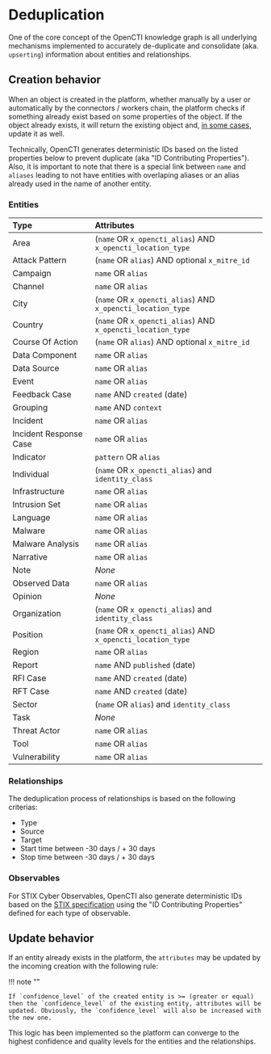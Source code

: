 # Deduplication

One of the core concept of the OpenCTI knowledge graph is all underlying mechanisms implemented to accurately de-duplicate and consolidate (aka. `upserting`) information about entities and relationships.

## Creation behavior

When an object is created in the platform, whether manually by a user or automatically by the connectors / workers chain, the platform checks if something already exist based on some properties of the object. If the object already exists, it will return the existing object and, [in some cases](), update it as well.

Technically, OpenCTI generates deterministic IDs based on the listed properties below to prevent duplicate (aka "ID Contributing Properties"). Also, it is important to note that there is a special link between `name` and `aliases` leading to not have entities with overlaping aliases or an alias already used in the name of another entity.

### Entities

| Type                    | Attributes                                                  |
| :---------------------- |:------------------------------------------------------------|
| Area                    | (`name` OR `x_opencti_alias`) AND `x_opencti_location_type` |
| Attack Pattern          | (`name` OR `alias`) AND optional `x_mitre_id`               |
| Campaign                | `name` OR `alias`                                           |
| Channel                 | `name` OR `alias`                                           |
| City                    | (`name` OR `x_opencti_alias`) AND `x_opencti_location_type` |
| Country                 | (`name` OR `x_opencti_alias`) AND `x_opencti_location_type` |
| Course Of Action        | (`name` OR `alias`) AND optional `x_mitre_id`               |
| Data Component          | `name` OR `alias`                                           |
| Data Source             | `name` OR `alias`                                           |
| Event                   | `name` OR `alias`                                           |
| Feedback Case           | `name` AND `created` (date)                                 |
| Grouping                | `name` AND `context`                                        |
| Incident                | `name` OR `alias`                                           |
| Incident Response Case  | `name` OR `alias`                                           |
| Indicator               | `pattern` OR `alias`                                        |
| Individual              | (`name` OR `x_opencti_alias`) and `identity_class`          |
| Infrastructure          | `name` OR `alias`                                           |
| Intrusion Set           | `name` OR `alias`                                           |
| Language                | `name` OR `alias`                                           |
| Malware                 | `name` OR `alias`                                           |
| Malware Analysis        | `name` OR `alias`                                           |
| Narrative               | `name` OR `alias`                                           |
| Note                    | *None*                                                      |
| Observed Data           | `name` OR `alias`                                           |
| Opinion                 | *None*                                                      |
| Organization            | (`name` OR `x_opencti_alias`) and `identity_class`          |
| Position                | (`name` OR `x_opencti_alias`) AND `x_opencti_location_type` |
| Region                  | `name` OR `alias`                                           |
| Report                  | `name` AND `published` (date)                               |
| RFI Case                | `name` AND `created` (date)                                 |
| RFT Case                | `name` AND `created` (date)                                 |
| Sector                  | (`name` OR `alias`) and `identity_class`                    |
| Task                    | *None*                                                      |
| Threat Actor            | `name` OR `alias`                                           |
| Tool                    | `name` OR `alias`                                           |
| Vulnerability           | `name` OR `alias`                                           |

### Relationships

The deduplication process of relationships is based on the following criterias:

* Type
* Source
* Target
* Start time between -30 days / + 30 days
* Stop time between -30 days / + 30 days

### Observables

For STIX Cyber Observables, OpenCTI also generate deterministic IDs based on the [STIX specification](https://docs.oasis-open.org/cti/stix/v2.1/csprd01/stix-v2.1-csprd01.html#_Toc16070607) using the "ID Contributing Properties" defined for each type of observable.

## Update behavior

If an entity already exists in the platform, the `attributes` may be updated by the incoming creation with the following rule:

!!! note ""
    
    If `confidence_level` of the created entity is >= (greater or equal) then the `confidence_level` of the existing entity, attributes will be updated. Obviously, the `confidence_level` will also be increased with the new one.

This logic has been implemented so the platform can converge to the highest confidence and quality levels for the entities and the relationships.
